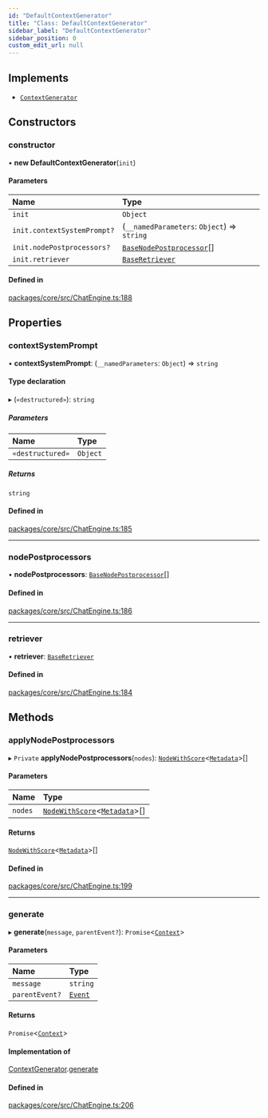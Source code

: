 ```yaml
---
id: "DefaultContextGenerator"
title: "Class: DefaultContextGenerator"
sidebar_label: "DefaultContextGenerator"
sidebar_position: 0
custom_edit_url: null
---
```


## Implements

- [`ContextGenerator`](../interfaces/ContextGenerator.md)

## Constructors

### constructor

• **new DefaultContextGenerator**(`init`)

#### Parameters

| Name                        | Type                                                                |
| :-------------------------- | :------------------------------------------------------------------ |
| `init`                      | `Object`                                                            |
| `init.contextSystemPrompt?` | (`__namedParameters`: `Object`) => `string`                         |
| `init.nodePostprocessors?`  | [`BaseNodePostprocessor`](../interfaces/BaseNodePostprocessor.md)[] |
| `init.retriever`            | [`BaseRetriever`](../interfaces/BaseRetriever.md)                   |

#### Defined in

[packages/core/src/ChatEngine.ts:188](https://github.com/run-llama/LlamaIndexTS/blob/d613bbd/packages/core/src/ChatEngine.ts#L188)

## Properties

### contextSystemPrompt

• **contextSystemPrompt**: (`__namedParameters`: `Object`) => `string`

#### Type declaration

▸ (`«destructured»`): `string`

##### Parameters

| Name             | Type     |
| :--------------- | :------- |
| `«destructured»` | `Object` |

##### Returns

`string`

#### Defined in

[packages/core/src/ChatEngine.ts:185](https://github.com/run-llama/LlamaIndexTS/blob/d613bbd/packages/core/src/ChatEngine.ts#L185)

---

### nodePostprocessors

• **nodePostprocessors**: [`BaseNodePostprocessor`](../interfaces/BaseNodePostprocessor.md)[]

#### Defined in

[packages/core/src/ChatEngine.ts:186](https://github.com/run-llama/LlamaIndexTS/blob/d613bbd/packages/core/src/ChatEngine.ts#L186)

---

### retriever

• **retriever**: [`BaseRetriever`](../interfaces/BaseRetriever.md)

#### Defined in

[packages/core/src/ChatEngine.ts:184](https://github.com/run-llama/LlamaIndexTS/blob/d613bbd/packages/core/src/ChatEngine.ts#L184)

## Methods

### applyNodePostprocessors

▸ `Private` **applyNodePostprocessors**(`nodes`): [`NodeWithScore`](../interfaces/NodeWithScore.md)<[`Metadata`](../#metadata)\>[]

#### Parameters

| Name    | Type                                                                             |
| :------ | :------------------------------------------------------------------------------- |
| `nodes` | [`NodeWithScore`](../interfaces/NodeWithScore.md)<[`Metadata`](../#metadata)\>[] |

#### Returns

[`NodeWithScore`](../interfaces/NodeWithScore.md)<[`Metadata`](../#metadata)\>[]

#### Defined in

[packages/core/src/ChatEngine.ts:199](https://github.com/run-llama/LlamaIndexTS/blob/d613bbd/packages/core/src/ChatEngine.ts#L199)

---

### generate

▸ **generate**(`message`, `parentEvent?`): `Promise`<[`Context`](../interfaces/Context.md)\>

#### Parameters

| Name           | Type                              |
| :------------- | :-------------------------------- |
| `message`      | `string`                          |
| `parentEvent?` | [`Event`](../interfaces/Event.md) |

#### Returns

`Promise`<[`Context`](../interfaces/Context.md)\>

#### Implementation of

[ContextGenerator](../interfaces/ContextGenerator.md).[generate](../interfaces/ContextGenerator.md#generate)

#### Defined in

[packages/core/src/ChatEngine.ts:206](https://github.com/run-llama/LlamaIndexTS/blob/d613bbd/packages/core/src/ChatEngine.ts#L206)
